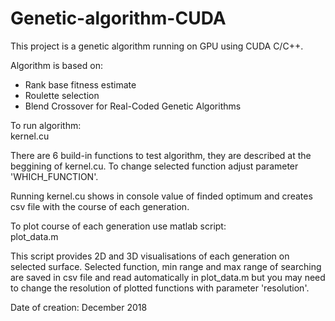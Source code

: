 # Genetic-algorithm-CUDA
This project is a genetic algorithm running on GPU using CUDA C/C++.

Algorithm is based on:
- Rank base fitness estimate
- Roulette selection
- Blend Crossover for Real-Coded Genetic Algorithms

To run algorithm:  
  kernel.cu

There are 6 build-in functions to test algorithm, they are described at the beggining of kernel.cu. To change selected function adjust parameter 'WHICH_FUNCTION'.

Running kernel.cu shows in console value of finded optimum and creates csv file with the course of each generation.

To plot course of each generation use matlab script:  
  plot_data.m
  
This script provides 2D and 3D visualisations of each generation on selected surface.
Selected function, min range and max range of searching are saved in csv file and read automatically in plot_data.m but you may need to change the resolution of plotted functions with parameter 'resolution'.  

Date of creation: December 2018
